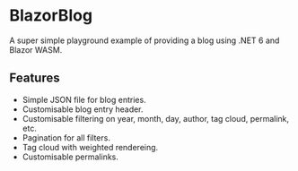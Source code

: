# BlazorBlog
A super simple playground example of providing a blog using .NET 6 and Blazor WASM.

## Features
- Simple JSON file for blog entries.
- Customisable blog entry header.
- Customisable filtering on year, month, day, author, tag cloud, permalink, etc.
- Pagination for all filters.
- Tag cloud with weighted rendereing.
- Customisable permalinks.